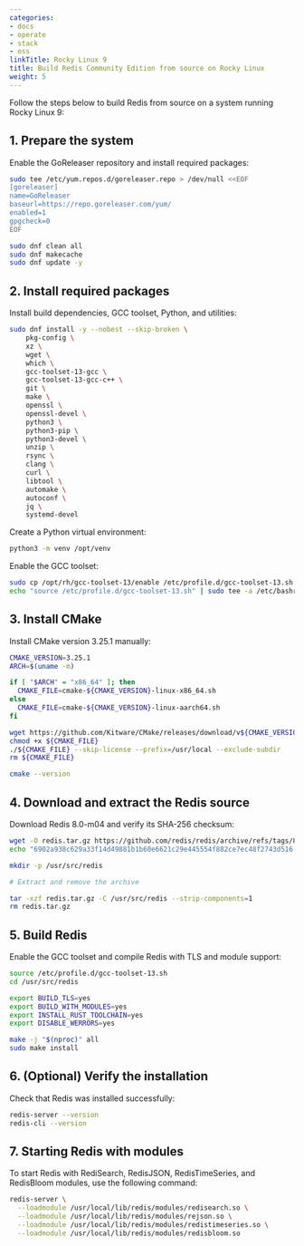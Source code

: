 ```yaml
---
categories:
- docs
- operate
- stack
- oss
linkTitle: Rocky Linux 9
title: Build Redis Community Edition from source on Rocky Linux
weight: 5
---
```


Follow the steps below to build Redis from source on a system running Rocky Linux 9:

## 1. Prepare the system

Enable the GoReleaser repository and install required packages:

```bash
sudo tee /etc/yum.repos.d/goreleaser.repo > /dev/null <<EOF
[goreleaser]
name=GoReleaser
baseurl=https://repo.goreleaser.com/yum/
enabled=1
gpgcheck=0
EOF

sudo dnf clean all
sudo dnf makecache
sudo dnf update -y
```

## 2. Install required packages

Install build dependencies, GCC toolset, Python, and utilities:

```bash
sudo dnf install -y --nobest --skip-broken \
    pkg-config \
    xz \
    wget \
    which \
    gcc-toolset-13-gcc \
    gcc-toolset-13-gcc-c++ \
    git \
    make \
    openssl \
    openssl-devel \
    python3 \
    python3-pip \
    python3-devel \
    unzip \
    rsync \
    clang \
    curl \
    libtool \
    automake \
    autoconf \
    jq \
    systemd-devel
```

Create a Python virtual environment:

```bash
python3 -m venv /opt/venv
```

Enable the GCC toolset:

```bash
sudo cp /opt/rh/gcc-toolset-13/enable /etc/profile.d/gcc-toolset-13.sh
echo "source /etc/profile.d/gcc-toolset-13.sh" | sudo tee -a /etc/bashrc
```

## 3. Install CMake

Install CMake version 3.25.1 manually:

```bash
CMAKE_VERSION=3.25.1
ARCH=$(uname -m)

if [ "$ARCH" = "x86_64" ]; then
  CMAKE_FILE=cmake-${CMAKE_VERSION}-linux-x86_64.sh
else
  CMAKE_FILE=cmake-${CMAKE_VERSION}-linux-aarch64.sh
fi

wget https://github.com/Kitware/CMake/releases/download/v${CMAKE_VERSION}/${CMAKE_FILE}
chmod +x ${CMAKE_FILE}
./${CMAKE_FILE} --skip-license --prefix=/usr/local --exclude-subdir
rm ${CMAKE_FILE}

cmake --version
```

## 4. Download and extract the Redis source

Download Redis 8.0-m04 and verify its SHA-256 checksum:

```bash
wget -O redis.tar.gz https://github.com/redis/redis/archive/refs/tags/8.0-m04.tar.gz
echo "6902a938c629a33f14d49881b1b60e6621c29e445554f882ce7ec48f2743d516 *redis.tar.gz" | sha256sum -c -

mkdir -p /usr/src/redis

# Extract and remove the archive

tar -xzf redis.tar.gz -C /usr/src/redis --strip-components=1
rm redis.tar.gz
```

## 5. Build Redis

Enable the GCC toolset and compile Redis with TLS and module support:

```bash
source /etc/profile.d/gcc-toolset-13.sh
cd /usr/src/redis

export BUILD_TLS=yes
export BUILD_WITH_MODULES=yes
export INSTALL_RUST_TOOLCHAIN=yes
export DISABLE_WERRORS=yes

make -j "$(nproc)" all
sudo make install
```

## 6. (Optional) Verify the installation

Check that Redis was installed successfully:

```bash
redis-server --version
redis-cli --version
```

## 7. Starting Redis with modules

To start Redis with RediSearch, RedisJSON, RedisTimeSeries, and RedisBloom modules, use the following command:

```bash
redis-server \
  --loadmodule /usr/local/lib/redis/modules/redisearch.so \
  --loadmodule /usr/local/lib/redis/modules/rejson.so \
  --loadmodule /usr/local/lib/redis/modules/redistimeseries.so \
  --loadmodule /usr/local/lib/redis/modules/redisbloom.so
```

